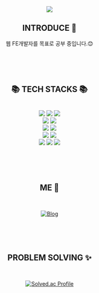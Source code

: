 <div align=center>
  <img src="https://capsule-render.vercel.app/api?type=waving&color=auto&height=300&section=header&text=Welcome🎁&fontSize=70" />
<!-- [![Hits](https://hits.seeyoufarm.com/api/count/incr/badge.svg?url=https%3A%2F%2Fgithub.com%2FYoonyesol&count_bg=%237FCBE3&title_bg=%233CAAE3&icon=&icon_color=%23E7E7E7&title=hits&edge_flat=false)](https://hits.seeyoufarm.com) -->
<br>
  <div align=center><h2> INTRODUCE 🔮</h2></div> 
  웹 FE개발자를 목표로 공부 중입니다.😊    
<br>
<br>
<br>
<br>
<br>
  <div align=center><h2>📚 TECH STACKS 📚</h2></div> 
<br>
  <div>
    <img src="https://img.shields.io/badge/javascript-F7DF1E?style=for-the-badge&logo=javascript&logoColor=black"> 
    <img src="https://img.shields.io/badge/html5-E34F26?style=for-the-badge&logo=html5&logoColor=white"> 
    <img src="https://img.shields.io/badge/css3-1572B6?style=for-the-badge&logo=css3&logoColor=white">
    <br>
     <img src="https://img.shields.io/badge/React-61DAFB?style=for-the-badge&logo=React&logoColor=black"> 
     <img src="https://img.shields.io/badge/Redux-764ABC?style=for-the-badge&logo=Redux&logoColor=white">
    <br>
    <img src="https://img.shields.io/badge/styled component-DB7093?style=for-the-badge&logo=styled-components&logoColor=white">
    <img src="https://img.shields.io/badge/fontawesome-339AF0?style=for-the-badge&logo=fontawesome&logoColor=white">
    <br>
    <img src="https://img.shields.io/badge/github-181717?style=for-the-badge&logo=github&logoColor=white">
    <img src="https://img.shields.io/badge/git-F05032?style=for-the-badge&logo=git&logoColor=white">
    <br>
    <img src="https://img.shields.io/badge/node.js-339933?style=for-the-badge&logo=nodedotjs&logoColor=white">
    <img src="https://img.shields.io/badge/express-000000?style=for-the-badge&logo=express&logoColor=white">
    <img src="https://img.shields.io/badge/mongodb-47A248?style=for-the-badge&logo=mongodb&logoColor=white">
  </div>  
<br>
<br>
<br>
<br>
  <div align=center><h2> ME 📧 </h2></div> 
<br>
  
  [![Blog](https://img.shields.io/badge/Blog-FF5722?style=for-the-badge&logo=Blogger&logoColor=black)](https://florescene.tistory.com/)
  <!-- [![Mail](https://img.shields.io/badge/Mail-30B980?style=for-the-badge&logo=Minutemailer&logoColor=white)](https://florescene.tistory.com/) -->
 
<br>
<br>
<br>
  <div align=center><h2> PROBLEM SOLVING ✨</h2></div> 
<br>
<!--   ![Anurag's GitHub stats](https://github-readme-stats.vercel.app/api?username=Yoonyesol&theme=buefy_icons=true)   -->
  
  [![Solved.ac Profile](http://mazassumnida.wtf/api/v2/generate_badge?boj=codingyun89)](https://solved.ac/codingyun89/)
</div>
<!--
**Yoonyesol/Yoonyesol** is a ✨ _special_ ✨ repository because its `README.md` (this file) appears on your GitHub profile.

Here are some ideas to get you started:

- 🔭 I’m currently working on ...
- 🌱 I’m currently learning ...
- 👯 I’m looking to collaborate on ...
- 🤔 I’m looking for help with ...
- 💬 Ask me about ...
- 📫 How to reach me: ...
- 😄 Pronouns: ...
- ⚡ Fun fact: ...
-->
